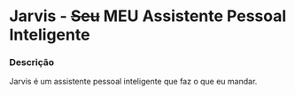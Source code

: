 # **Jarvis - ~~Seu~~ MEU Assistente Pessoal Inteligente**

### Descrição
Jarvis é um assistente pessoal inteligente que faz o que eu mandar.
